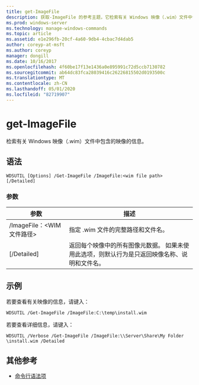 ```yaml
---
title: get-ImageFile
description: 获取-ImageFile 的参考主题，它检索有关 Windows 映像（.wim）文件中包含的映像的信息。
ms.prod: windows-server
ms.technology: manage-windows-commands
ms.topic: article
ms.assetid: e1e296fb-20cf-4a60-9db4-4cbac7d4dab5
author: coreyp-at-msft
ms.author: coreyp
manager: dongill
ms.date: 10/16/2017
ms.openlocfilehash: 4f60be17f13e1436a0e895991c72d5ccb7130782
ms.sourcegitcommit: ab64dc83fca28039416c26226815502d0193500c
ms.translationtype: MT
ms.contentlocale: zh-CN
ms.lasthandoff: 05/01/2020
ms.locfileid: "82719907"
---
```

# <a name="get-imagefile"></a>get-ImageFile

检索有关 Windows 映像（.wim）文件中包含的映像的信息。

## <a name="syntax"></a>语法

```
WDSUTIL [Options] /Get-ImageFile /ImageFile:<wim file path> [/Detailed]
```

### <a name="parameters"></a>参数

|参数|描述|
|---------|-----------|
|/ImageFile：\<WIM 文件路径>|指定 .wim 文件的完整路径和文件名。|
|[/Detailed]|返回每个映像中的所有图像元数据。 如果未使用此选项，则默认行为是只返回映像名称、说明和文件名。|

## <a name="examples"></a>示例

若要查看有关映像的信息，请键入：
```
WDSUTIL /Get-ImageFile /ImageFile:C:\temp\install.wim
```
若要查看详细信息，请键入：
```
WDSUTIL /Verbose /Get-ImageFile /ImageFile:\\Server\Share\My Folder \install.wim /Detailed
```

## <a name="additional-references"></a>其他参考

- [命令行语法项](command-line-syntax-key.md)